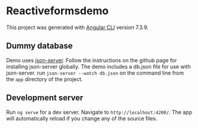 # Reactiveformsdemo

This project was generated with [Angular CLI](https://github.com/angular/angular-cli) version 7.3.9.

## Dummy database

Demo uses [json-server](https://github.com/typicode/json-server). Follow the instructions on the github page for installing json-server globally.
The demo includes a db.json file for use with json-server. run `json-server --watch db.json` on the command line from the `app` directory of the project.

## Development server

Run `ng serve` for a dev server. Navigate to `http://localhost:4200/`. The app will automatically reload if you change any of the source files.
